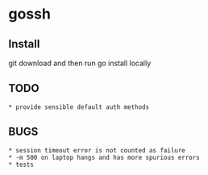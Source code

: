 # gossh

## Install
git download and then run go install locally

## TODO
    * provide sensible default auth methods

## BUGS
    * session timeout error is not counted as failure
    * -m 500 on laptop hangs and has more spurious errors
    * tests
